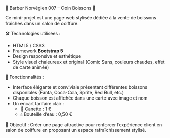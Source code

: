 💈 Barber Norvégien 007 – Coin Boissons 🍹

Ce mini-projet est une page web stylisée dédiée à la vente de boissons fraîches dans un salon de coiffure.

🛠️ Technologies utilisées :
- HTML5 / CSS3
- Framework **Bootstrap 5**
- Design responsive et esthétique
- Style visuel chaleureux et original (Comic Sans, couleurs chaudes, effet de carte animée)

🎨 Fonctionnalités :
- Interface élégante et conviviale présentant différentes boissons disponibles (Fanta, Coca-Cola, Sprite, Red Bull, etc.)
- Chaque boisson est affichée dans une carte avec image et nom
- Un encart tarifaire clair :
  - 🥫 Canette : 1 €
  - 💧 Bouteille d’eau : 0,50 €

📌 Objectif :
Créer une page attractive pour renforcer l’expérience client en salon de coiffure en proposant un espace rafraîchissement stylisé.

